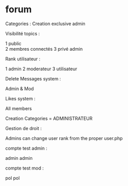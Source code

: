 # forum
Categories : 
Creation exclusive admin

Visibilité topics :

1 public  
2 membres connectés 
3 privé admin 

Rank utilisateur : 

1 admin
2 moderateur
3 utilisateur

Delete Messages system : 

Admin & Mod 

Likes system : 

All members 

Creation Categories = ADMINISTRATEUR

Gestion de droit : 

Admins can change user rank from the proper user.php


compte test admin : 

admin
admin

compte test mod : 

pol
pol
